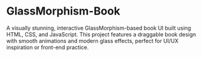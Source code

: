 # GlassMorphism-Book
A visually stunning, interactive GlassMorphism-based book UI built using HTML, CSS, and JavaScript. This project features a draggable book design with smooth animations and modern glass effects, perfect for UI/UX inspiration or front-end practice.
